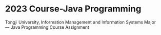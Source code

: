 # 2023 Course-Java Programming
Tongji University, Information Management and Information Systems Major — Java Programming Course Assignment
